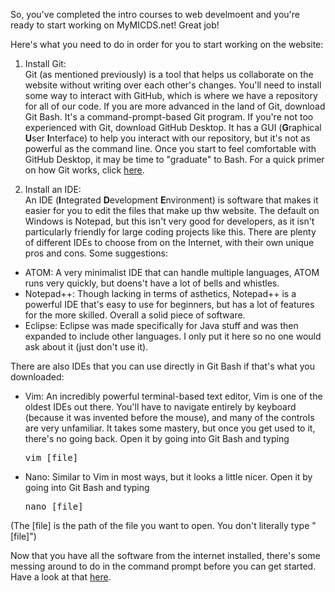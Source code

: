 So, you've completed the intro courses to web develmoent and you're ready to start working on MyMICDS.net! Great job!

Here's what you need to do in order for you to start working on the website:

1. Install Git:<br>
  Git (as mentioned previously) is a tool that helps us collaborate on the website without writing over each other's changes. You'll need to install some way to interact with GitHub, which is where we have a repository for all of our code. If you are more advanced in the land of Git, download Git Bash. It's a command-prompt-based Git program. If you're not too experienced with Git, download GitHub Desktop. It has a GUI (<b>G</b>raphical <b>U</b>ser <b>I</b>nterface) to help you interact with our repository, but it's not as powerful as the command line. Once you start to feel comfortable with GitHub Desktop, it may be time to "graduate" to Bash. For a quick primer on how Git works, click <a href=''>here</a>. <!-- (TODO) -->
  
2. Install an IDE:<br>
  An IDE (<b>I</b>ntegrated <b>D</b>evelopment <b>E</b>nvironment) is software that makes it easier for you to edit the files that make up thw website. The default on Windows is Notepad, but this isn't very good for developers, as it isn't particularly friendly for large coding projects like this. There are plenty of different IDEs to choose from on the Internet, with their own unique pros and cons. Some suggestions:<br>
  <ul>
  <li>ATOM: A very minimalist IDE that can handle multiple languages, ATOM runs very quickly, but doens't have a lot of bells and whistles.</li>
  <li>Notepad++: Though lacking in terms of asthetics, Notepad++ is a powerful IDE that's easy to use for beginners, but has a lot of features for the more skilled. Overall a solid piece of software.</li>
  <li>Eclipse: Eclipse was made specifically for Java stuff and was then expanded to include other languages. I only put it here so no one would ask about it (just don't use it).</li>
  </ul>
  There are also IDEs that you can use directly in Git Bash if that's what you downloaded:
  <ul>
  <li>Vim: An incredibly powerful terminal-based text editor, Vim is one of the oldest IDEs out there. You'll have to navigate entirely by keyboard (because it was invented before the mouse), and many of the controls are very unfamiliar. It takes some mastery, but once you get used to it, there's no going back. Open it by going into Git Bash and typing <pre>vim [file]</pre></li>
  <li>Nano: Similar to Vim in most ways, but it looks a little nicer. Open it by going into Git Bash and typing <pre>nano [file]</pre></li>
  </ul>
  (The [file] is the path of the file you want to open. You don't literally type "[file]")
  
  Now that you have all the software from the internet installed, there's some messing around to do in the command prompt before you can get started. Have a look at that <a href=''>here</a>.
